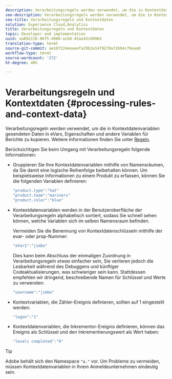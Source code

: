 ```yaml
---
description: Verarbeitungsregeln werden verwendet, um die in Kontextdatenvariablen gesendeten Daten in eVars, Eigenschaften und andere Variablen für Berichte zu kopieren.
seo-description: Verarbeitungsregeln werden verwendet, um die in Kontextdatenvariablen gesendeten Daten in eVars, Eigenschaften und andere Variablen für Berichte zu kopieren.
seo-title: Verarbeitungsregeln und Kontextdaten
solution: Experience Cloud,Analytics
title: Verarbeitungsregeln und Kontextdaten
topic: Developer and implementation
uuid: ea892228-86f5-4980-acb8-45ae43c6996d
translation-type: tm+mt
source-git-commit: ae16f224eeaeefa29b2e1479270a72694c79aaa0
workflow-type: tm+mt
source-wordcount: '272'
ht-degree: 48%

---
```



# Verarbeitungsregeln und Kontextdaten {#processing-rules-and-context-data}

Verarbeitungsregeln werden verwendet, um die in Kontextdatenvariablen gesendeten Daten in eVars, Eigenschaften und andere Variablen für Berichte zu kopieren. Weitere Informationen finden Sie unter [Regeln](https://docs.adobe.com/content/help/de-DE/analytics/admin/admin-tools/processing-rules/processing-rules.html).

Berücksichtigen Sie beim Umgang mit Verarbeitungsregeln folgende Informationen:

* Gruppieren Sie Ihre Kontextdatenvariablen mithilfe von Namensräumen, da Sie damit eine logische Reihenfolge beibehalten können. Um beispielsweise Informationen zu einem Produkt zu erfassen, können Sie die folgenden Variablen definieren:

   ```js
   "product.type":"hat" 
   "product.team":"mariners" 
   "product.color":"blue"
   ```

* Kontextdatenvariablen werden in der Benutzeroberfläche der Verarbeitungsregeln alphabetisch sortiert, sodass Sie schnell sehen können, welche Variablen sich im selben Namensraum befinden.

   Vermeiden Sie die Benennung von Kontextdatenschlüsseln mithilfe der evar- oder prop-Nummer:

   ```js
   "eVar1":"jimbo"
   ```

   Dies kann beim Abschluss der einmaligen Zuordnung in Verarbeitungsregeln *etwas* einfacher sein, Sie verlieren jedoch die Lesbarkeit während des Debuggens und künftiger Codeaktualisierungen, was schwieriger sein kann. Stattdessen empfehlen wir dringend, beschreibende Namen für Schlüssel und Werte zu verwenden:

   ```js
   "username":"jimbo"
   ```

* Kontextvariablen, die Zähler-Ereignis definieren, sollten auf 1 eingestellt werden:

   ```js
   "logon":"1"
   ```

* Kontextdatenvariablen, die Inkrementor-Ereignis definieren, können das Ereignis als Schlüssel und den Inkrementierungswert als Wert haben:

   ```js
   "levels completed":"6"
   ```

>[!TIP]
>
>Adobe behält sich den Namespace `"a."` vor. Um Probleme zu vermeiden, müssen Kontextdatenvariablen in Ihrem Anmeldeunternehmen eindeutig sein.

